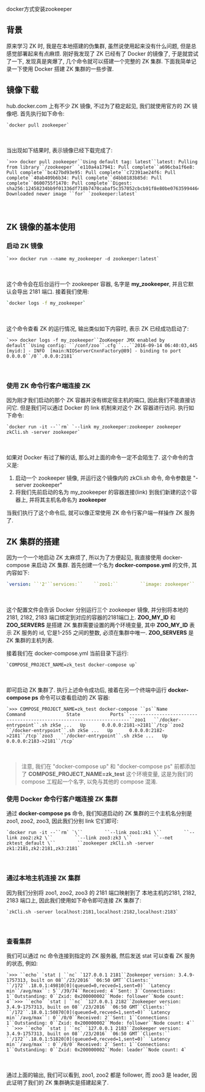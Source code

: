 docker方式安装zookeeper

## 背景

原来学习 ZK 时, 我是在本地搭建的伪集群, 虽然说使用起来没有什么问题, 但是总感觉部署起来有点麻烦. 刚好我发现了 ZK 已经有了 Docker 的镜像了, 于是就尝试了一下, 发现真是爽爆了, 几个命令就可以搭建一个完整的 ZK 集群. 下面我简单记录一下使用 Docker 搭建 ZK 集群的一些步骤.

 

## 镜像下载

hub.docker.com 上有不少 ZK 镜像, 不过为了稳定起见, 我们就使用官方的 ZK 镜像吧.
首先执行如下命令:

```shell
`docker pull zookeeper`
```

　　

当出现如下结果时, 表示镜像已经下载完成了:

```shell
`>>> docker pull zookeeper``Using default tag: latest``latest: Pulling from library``/zookeeper` `e110a4a17941: Pull complete``a696cba1f6e8: Pull complete``bc427bd93e95: Pull complete``c72391ae24f6: Pull complete``40ab409b6b34: Pull complete``d4bb8183b85d: Pull complete``0600755f1470: Pull complete``Digest: sha256:12458234bb9f01336df718b7470cabaf5c357052cbcb91f8e80be07635994464``Status: Downloaded newer image ``for` `zookeeper:latest`
```

　　

## ZK 镜像的基本使用

### 启动 ZK 镜像

```shell
`>>> docker run --name my_zookeeper -d zookeeper:latest`
```

　　

这个命令会在后台运行一个 zookeeper 容器, 名字是 **my_zookeeper**, 并且它默认会导出 2181 端口.
接着我们使用:

```sh
`docker logs -f my_zookeeper`
```

　　

这个命令查看 ZK 的运行情况, 输出类似如下内容时, 表示 ZK 已经成功启动了:

```shell
`>>> docker logs -f my_zookeeper``ZooKeeper JMX enabled by default``Using config: ``/conf/zoo``.cfg``...``2016-09-14 06:40:03,445 [myid:] - INFO  [main:NIOServerCnxnFactory@89] - binding to port 0.0.0.0``/0``.0.0.0:2181`
```

　　

### 使用 ZK 命令行客户端连接 ZK

因为刚才我们启动的那个 ZK 容器并没有绑定宿主机的端口, 因此我们不能直接访问它. 但是我们可以通过 Docker 的 link 机制来对这个 ZK 容器进行访问. 执行如下命令:

```shell
`docker run -it --``rm` `--link my_zookeeper:zookeeper zookeeper zkCli.sh -server zookeeper`
```

　　

如果对 Docker 有过了解的话, 那么对上面的命令一定不会陌生了.
这个命令的含义是:

1. 启动一个 zookeeper 镜像, 并运行这个镜像内的 zkCli.sh 命令, 命令参数是 "-server zookeeper"
2. 将我们先前启动的名为 my_zookeeper 的容器连接(link) 到我们新建的这个容器上, 并将其主机名命名为 **zookeeper**

当我们执行了这个命令后, 就可以像正常使用 ZK 命令行客户端一样操作 ZK 服务了.

## ZK 集群的搭建

因为一个一个地启动 ZK 太麻烦了, 所以为了方便起见, 我直接使用 docker-compose 来启动 ZK 集群.
首先创建一个名为 **docker-compose.yml** 的文件, 其内容如下:

```yaml
`version: ``'2'``services:``    ``zoo1:``        ``image: zookeeper``        ``restart: always``        ``container_name: zoo1``        ``ports:``            ``- ``"2181:2181"``        ``environment:``            ``ZOO_MY_ID: 1``            ``ZOO_SERVERS: server.1=zoo1:2888:3888 server.2=zoo2:2888:3888 server.3=zoo3:2888:3888` `    ``zoo2:``        ``image: zookeeper``        ``restart: always``        ``container_name: zoo2``        ``ports:``            ``- ``"2182:2181"``        ``environment:``            ``ZOO_MY_ID: 2``            ``ZOO_SERVERS: server.1=zoo1:2888:3888 server.2=zoo2:2888:3888 server.3=zoo3:2888:3888` `    ``zoo3:``        ``image: zookeeper``        ``restart: always``        ``container_name: zoo3``        ``ports:``            ``- ``"2183:2181"``        ``environment:``            ``ZOO_MY_ID: 3``            ``ZOO_SERVERS: server.1=zoo1:2888:3888 server.2=zoo2:2888:3888 server.3=zoo3:2888:3888`
```

　　

这个配置文件会告诉 Docker 分别运行三个 zookeeper 镜像, 并分别将本地的 2181, 2182, 2183 端口绑定到对应的容器的2181端口上.
**ZOO_MY_ID** 和 **ZOO_SERVERS** 是搭建 ZK 集群需要设置的两个环境变量, 其中 **ZOO_MY_ID** 表示 ZK 服务的 id, 它是1-255 之间的整数, 必须在集群中唯一. **ZOO_SERVERS** 是ZK 集群的主机列表.

接着我们在 docker-compose.yml 当前目录下运行:

```
`COMPOSE_PROJECT_NAME=zk_test docker-compose up`
```

　　

即可启动 ZK 集群了.
执行上述命令成功后, 接着在另一个终端中运行 **docker-compose ps** 命令可以查看启动的 ZK 容器:

```shell
`>>> COMPOSE_PROJECT_NAME=zk_test docker-compose ``ps``Name              Command               State           Ports``----------------------------------------------------------------------``zoo1   ``/docker-entrypoint``.sh zkSe ...   Up      0.0.0.0:2181->2181``/tcp``zoo2   ``/docker-entrypoint``.sh zkSe ...   Up      0.0.0.0:2182->2181``/tcp``zoo3   ``/docker-entrypoint``.sh zkSe ...   Up      0.0.0.0:2183->2181``/tcp`
```

　　

> 注意, 我们在 "docker-compose up" 和 "docker-compose ps" 前都添加了 **COMPOSE_PROJECT_NAME=zk_test** 这个环境变量, 这是为我们的 compose 工程起一个名字, 以免与其他的 compose 混淆.

### 使用 Docker 命令行客户端连接 ZK 集群

通过 **docker-compose ps** 命令, 我们知道启动的 ZK 集群的三个主机名分别是 zoo1, zoo2, zoo3, 因此我们分别 link 它们即可:

```shell
`docker run -it --``rm` `\``        ``--link zoo1:zk1 \``        ``--link zoo2:zk2 \``        ``--link zoo3:zk3 \``        ``--net zktest_default \``        ``zookeeper zkCli.sh -server zk1:2181,zk2:2181,zk3:2181`
```

　　

### 通过本地主机连接 ZK 集群

因为我们分别将 zoo1, zoo2, zoo3 的 2181 端口映射到了 本地主机的2181, 2182, 2183 端口上, 因此我们使用如下命令即可连接 ZK 集群了:

```
`zkCli.sh -server localhost:2181,localhost:2182,localhost:2183`
```

　　

### 查看集群

我们可以通过 nc 命令连接到指定的 ZK 服务器, 然后发送 stat 可以查看 ZK 服务的状态, 例如:

```shell
`>>> ``echo` `stat | ``nc` `127.0.0.1 2181``Zookeeper version: 3.4.9-1757313, built on 08``/23/2016` `06:50 GMT``Clients:`` ``/172``.18.0.1:49810[0](queued=0,recved=1,sent=0)` `Latency min``/avg/max``: 5``/39/74``Received: 4``Sent: 3``Connections: 1``Outstanding: 0``Zxid: 0x200000002``Mode: follower``Node count: 4``>>> ``echo` `stat | ``nc` `127.0.0.1 2182``Zookeeper version: 3.4.9-1757313, built on 08``/23/2016` `06:50 GMT``Clients:`` ``/172``.18.0.1:50870[0](queued=0,recved=1,sent=0)` `Latency min``/avg/max``: 0``/0/0``Received: 2``Sent: 1``Connections: 1``Outstanding: 0``Zxid: 0x200000002``Mode: follower``Node count: 4`` ` `>>> ``echo` `stat | ``nc` `127.0.0.1 2183``Zookeeper version: 3.4.9-1757313, built on 08``/23/2016` `06:50 GMT``Clients:`` ``/172``.18.0.1:51820[0](queued=0,recved=1,sent=0)` `Latency min``/avg/max``: 0``/0/0``Received: 2``Sent: 1``Connections: 1``Outstanding: 0``Zxid: 0x200000002``Mode: leader``Node count: 4`
```

　　

通过上面的输出, 我们可以看到, zoo1, zoo2 都是 follower, 而 zoo3 是 leader, 因此证明了我们的 ZK 集群确实是搭建起来了.